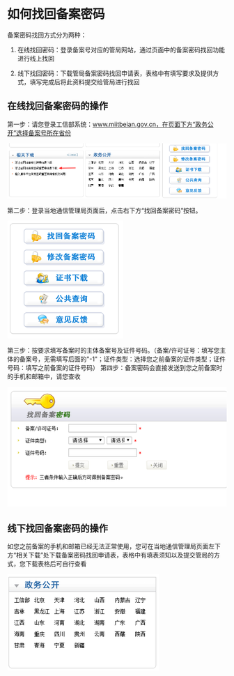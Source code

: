# 如何找回备案密码

备案密码找回方式分为两种：

1. 在线找回密码：登录备案号对应的管局网站，通过页面中的备案密码找回功能进行线上找回

2. 线下找回密码：下载管局备案密码找回申请表，表格中有填写要求及提供方式，填写完成后将此资料提交给管局进行找回

## 在线找回备案密码的操作

第一步：请您登录工信部系统：www.miitbeian.gov.cn，在页面下方“政务公开”选择备案号所在省份

![](../image/找回密码-线下找回.png)

第二步：登录当地通信管理局页面后，点击右下方“找回备案密码”按钮。 

![](../image/找回密码-找回备案密码.png)

第三步：按要求填写备案时的主体备案号及证件号码。（备案/许可证号：填写您主体的备案号，无需填写后面的"-1"；证件类型：选择您之前备案的证件类型；证件号码：填写之前备案的证件号码） 第四步：备案密码会直接发送到您之前备案时的手机和邮箱中，请您查收 

![](../image/找回密码-填写号码.png)

## 线下找回备案密码的操作

如您之前备案的手机和邮箱已经无法正常使用，您可在当地通信管理局页面左下方“相关下载”处下载备案密码找回申请表，表格中有填表须知以及提交管局的方式，您下载表格后可自行查看 

![](../image/找回密码-工信部.png)
